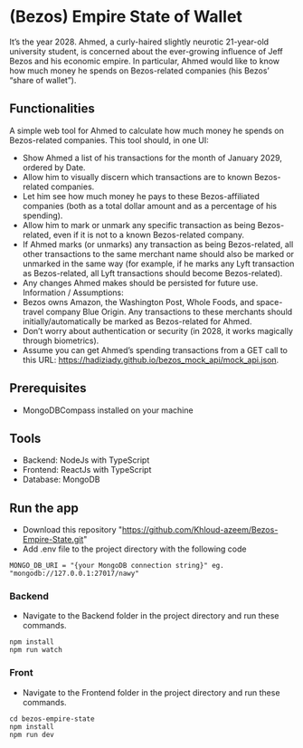 # (Bezos) Empire State of Wallet
It’s the year 2028. Ahmed, a curly-haired slightly neurotic 21-year-old university student, is concerned about the ever-growing influence of Jeff Bezos and his economic empire. In particular, Ahmed would like to know how much money he spends on Bezos-related companies (his Bezos’ “share of wallet”).

## Functionalities
A simple web tool for Ahmed to calculate how much money he spends on Bezos-related companies. This tool should, in one UI:
-	Show Ahmed a list of his transactions for the month of January 2029, ordered by Date.
-	Allow him to visually discern which transactions are to known Bezos-related companies.
-	Let him see how much money he pays to these Bezos-affiliated companies (both as a total dollar amount and as a percentage of his spending).
-	Allow him to mark or unmark any specific transaction as being Bezos-related, even if it is not to a known Bezos-related company. 
-	If Ahmed marks (or unmarks) any transaction as being Bezos-related, all other transactions to the same merchant name should also be marked or unmarked in  the same way (for example, if he marks any Lyft transaction as Bezos-related, all Lyft transactions should become Bezos-related).
-	Any changes Ahmed makes should be persisted for future use.
Information / Assumptions:
-	Bezos owns Amazon, the Washington Post, Whole Foods, and space-travel company Blue Origin. Any transactions to these merchants should initially/automatically be marked as Bezos-related for Ahmed.
-	Don’t worry about authentication or security (in 2028, it works magically through biometrics).
-	Assume you can get Ahmed’s spending transactions from a GET call to this URL: https://hadiziady.github.io/bezos_mock_api/mock_api.json.

## Prerequisites
- MongoDBCompass installed on your machine

## Tools
- Backend: NodeJs with TypeScript
- Frontend: ReactJs with TypeScript
- Database: MongoDB

## Run the app
- Download this repository "https://github.com/Khloud-azeem/Bezos-Empire-State.git"
- Add .env file to the project directory with the following code
```
MONGO_DB_URI = "{your MongoDB connection string}" eg. "mongodb://127.0.0.1:27017/nawy"

```
### Backend
- Navigate to the Backend folder in the project directory and run these commands.
```
npm install
npm run watch
```
### Front
- Navigate to the Frontend folder in the project directory and run these commands.
```
cd bezos-empire-state
npm install
npm run dev
```

